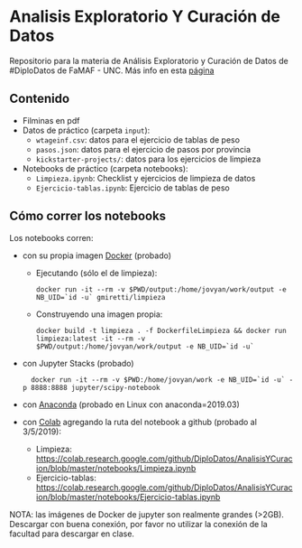 # Analisis Exploratorio Y Curación de Datos

Repositorio para la materia de Análisis Exploratorio y Curación de Datos de #DiploDatos de FaMAF - UNC. Más info en esta [página](http://diplodatos.famaf.unc.edu.ar/analisis-y-curacion-de-datos/)

## Contenido

* Filminas en pdf
* Datos de práctico (carpeta `input`):
    * `wtageinf.csv`: datos para el ejercicio de tablas de peso
    * `pasos.json`: datos para el ejercicio de pasos por provincia
    * `kickstarter-projects/`: datos para los ejercicios de limpieza
* Notebooks de práctico (carpeta notebooks):
    * `Limpieza.ipynb`: Checklist y ejercicios de limpieza de datos
    * `Ejercicio-tablas.ipynb`: Ejercicio de tablas de peso

## Cómo correr los notebooks

Los notebooks corren:

* con su propia imagen [Docker](https://hub.docker.com/r/gmiretti/limpieza) (probado)
  * Ejecutando (sólo el de limpieza):

        docker run -it --rm -v $PWD/output:/home/jovyan/work/output -e NB_UID=`id -u` gmiretti/limpieza

  * Construyendo una imagen propia:

        docker build -t limpieza . -f DockerfileLimpieza && docker run limpieza:latest -it --rm -v $PWD/output:/home/jovyan/work/output -e NB_UID=`id -u`

* con Jupyter Stacks (probado)

        docker run -it --rm -v $PWD:/home/jovyan/work -e NB_UID=`id -u` -p 8888:8888 jupyter/scipy-notebook
* con [Anaconda](https://www.anaconda.com/distribution/) (probado en Linux con anaconda=2019.03)
* con [Colab](https://colab.research.google.com/) agregando la ruta del notebook a github (probado al 3/5/2019):
    * Limpieza: https://colab.research.google.com/github/DiploDatos/AnalisisYCuracion/blob/master/notebooks/Limpieza.ipynb
    * Ejercicio-tablas: https://colab.research.google.com/github/DiploDatos/AnalisisYCuracion/blob/master/notebooks/Ejercicio-tablas.ipynb

NOTA: las imágenes de Docker de jupyter son realmente grandes (>2GB). Descargar con buena conexión, por favor no utilizar la conexión de la facultad para descargar en clase.